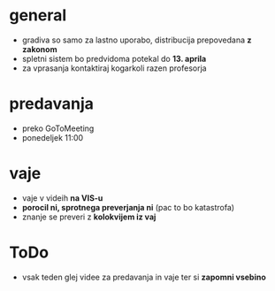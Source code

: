 
# general
- gradiva so samo za lastno uporabo, distribucija prepovedana **z zakonom**
- spletni sistem bo predvidoma potekal do **13. aprila**
- za vprasanja kontaktiraj kogarkoli razen profesorja

# predavanja
- preko GoToMeeting
- ponedeljek 11:00


# vaje
- vaje v videih **na VIS-u**
- **porocil ni, sprotnega preverjanja ni** (pac to bo katastrofa)
- znanje se preveri z **kolokvijem iz vaj**

# ToDo
- vsak teden glej videe za predavanja in vaje ter si **zapomni vsebino**


